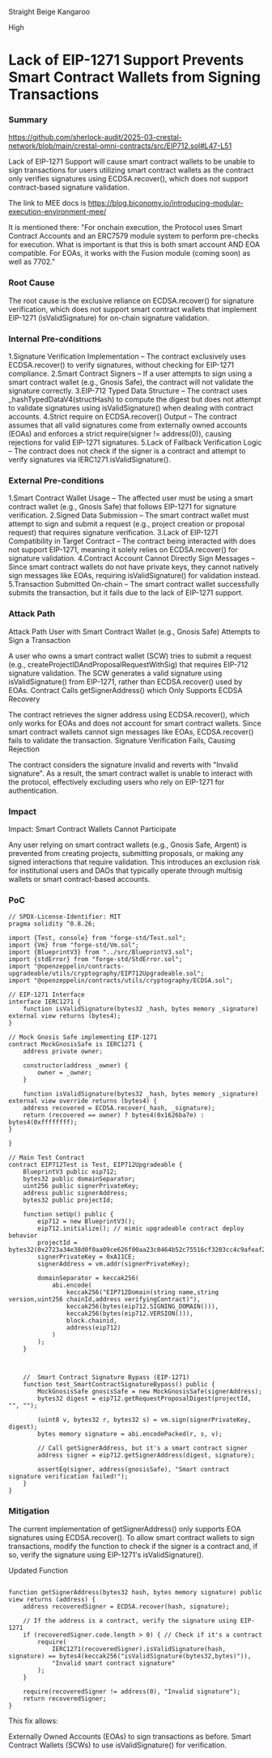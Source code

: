 Straight Beige Kangaroo

High

# Lack of EIP-1271 Support Prevents Smart Contract Wallets from Signing Transactions

### Summary

https://github.com/sherlock-audit/2025-03-crestal-network/blob/main/crestal-omni-contracts/src/EIP712.sol#L47-L51

Lack of EIP-1271 Support will cause smart contract wallets to be unable to sign transactions for users utilizing smart contract wallets as the contract only verifies signatures using ECDSA.recover(), which does not support contract-based signature validation.

The link to MEE docs is
https://blog.biconomy.io/introducing-modular-execution-environment-mee/

It is mentioned there:
"For onchain execution, the Protocol uses Smart Contract Accounts and an ERC7579 module system to perform pre-checks for execution. What is important is that this is both smart account AND EOA compatible. For EOAs, it works with the Fusion module (coming soon) as well as 7702."

### Root Cause

The root cause is the exclusive reliance on ECDSA.recover() for signature verification, which does not support smart contract wallets that implement EIP-1271 (isValidSignature) for on-chain signature validation.

### Internal Pre-conditions

1.Signature Verification Implementation – The contract exclusively uses ECDSA.recover() to verify signatures, without checking for EIP-1271 compliance.
2.Smart Contract Signers – If a user attempts to sign using a smart contract wallet (e.g., Gnosis Safe), the contract will not validate the signature correctly.
3.EIP-712 Typed Data Structure – The contract uses _hashTypedDataV4(structHash) to compute the digest but does not attempt to validate signatures using isValidSignature() when dealing with contract accounts.
4.Strict require on ECDSA.recover() Output – The contract assumes that all valid signatures come from externally owned accounts (EOAs) and enforces a strict require(signer != address(0)), causing rejections for valid EIP-1271 signatures.
5.Lack of Fallback Verification Logic – The contract does not check if the signer is a contract and attempt to verify signatures via IERC1271.isValidSignature().

### External Pre-conditions

1.Smart Contract Wallet Usage – The affected user must be using a smart contract wallet (e.g., Gnosis Safe) that follows EIP-1271 for signature verification.
2.Signed Data Submission – The smart contract wallet must attempt to sign and submit a request (e.g., project creation or proposal request) that requires signature verification.
3.Lack of EIP-1271 Compatibility in Target Contract – The contract being interacted with does not support EIP-1271, meaning it solely relies on ECDSA.recover() for signature validation.
4.Contract Account Cannot Directly Sign Messages – Since smart contract wallets do not have private keys, they cannot natively sign messages like EOAs, requiring isValidSignature() for validation instead.
5.Transaction Submitted On-chain – The smart contract wallet successfully submits the transaction, but it fails due to the lack of EIP-1271 support.

### Attack Path

Attack Path
User with Smart Contract Wallet (e.g., Gnosis Safe) Attempts to Sign a Transaction

A user who owns a smart contract wallet (SCW) tries to submit a request (e.g., createProjectIDAndProposalRequestWithSig) that requires EIP-712 signature validation.
The SCW generates a valid signature using isValidSignature() from EIP-1271, rather than ECDSA.recover() used by EOAs.
Contract Calls getSignerAddress() which Only Supports ECDSA Recovery

The contract retrieves the signer address using ECDSA.recover(), which only works for EOAs and does not account for smart contract wallets.
Since smart contract wallets cannot sign messages like EOAs, ECDSA.recover() fails to validate the transaction.
Signature Verification Fails, Causing Rejection

The contract considers the signature invalid and reverts with "Invalid signature".
As a result, the smart contract wallet is unable to interact with the protocol, effectively excluding users who rely on EIP-1271 for authentication.


### Impact

Impact: Smart Contract Wallets Cannot Participate

Any user relying on smart contract wallets (e.g., Gnosis Safe, Argent) is prevented from creating projects, submitting proposals, or making any signed interactions that require validation.
This introduces an exclusion risk for institutional users and DAOs that typically operate through multisig wallets or smart contract-based accounts.

### PoC

```solidity
// SPDX-License-Identifier: MIT
pragma solidity ^0.8.26;

import {Test, console} from "forge-std/Test.sol";
import {Vm} from "forge-std/Vm.sol";
import {BlueprintV3} from "../src/BlueprintV3.sol";
import {stdError} from "forge-std/StdError.sol";
import "@openzeppelin/contracts-upgradeable/utils/cryptography/EIP712Upgradeable.sol";
import "@openzeppelin/contracts/utils/cryptography/ECDSA.sol";

// EIP-1271 Interface
interface IERC1271 {
    function isValidSignature(bytes32 _hash, bytes memory _signature) external view returns (bytes4);
}

// Mock Gnosis Safe implementing EIP-1271
contract MockGnosisSafe is IERC1271 {
    address private owner;

    constructor(address _owner) {
        owner = _owner;
    }

    function isValidSignature(bytes32 _hash, bytes memory _signature) external view override returns (bytes4) {
    address recovered = ECDSA.recover(_hash, _signature);
    return (recovered == owner) ? bytes4(0x1626ba7e) : bytes4(0xffffffff);
}

}

// Main Test Contract
contract EIP712Test is Test, EIP712Upgradeable {
    BlueprintV3 public eip712;
    bytes32 public domainSeparator;
    uint256 public signerPrivateKey;
    address public signerAddress;
    bytes32 public projectId;

    function setUp() public {
        eip712 = new BlueprintV3();
        eip712.initialize(); // mimic upgradeable contract deploy behavior
        projectId = bytes32(0x2723a34e38d0f0aa09ce626f00aa23c0464b52c75516cf3203cc4c9afeaf2980);
        signerPrivateKey = 0xA11CE;
        signerAddress = vm.addr(signerPrivateKey);

        domainSeparator = keccak256(
            abi.encode(
                keccak256("EIP712Domain(string name,string version,uint256 chainId,address verifyingContract)"),
                keccak256(bytes(eip712.SIGNING_DOMAIN())),
                keccak256(bytes(eip712.VERSION())),
                block.chainid,
                address(eip712)
            )
        );
    }

    

    //  Smart Contract Signature Bypass (EIP-1271)
    function test_SmartContractSignatureBypass() public {
        MockGnosisSafe gnosisSafe = new MockGnosisSafe(signerAddress);
        bytes32 digest = eip712.getRequestProposalDigest(projectId, "", "");

        (uint8 v, bytes32 r, bytes32 s) = vm.sign(signerPrivateKey, digest);
        bytes memory signature = abi.encodePacked(r, s, v);

        // Call getSignerAddress, but it's a smart contract signer
        address signer = eip712.getSignerAddress(digest, signature);

        assertEq(signer, address(gnosisSafe), "Smart contract signature verification failed!");
    }
}
```


### Mitigation

The current implementation of getSignerAddress() only supports EOA signatures using ECDSA.recover(). To allow smart contract wallets to sign transactions, modify the function to check if the signer is a contract and, if so, verify the signature using EIP-1271's isValidSignature().

Updated Function
```solidity

function getSignerAddress(bytes32 hash, bytes memory signature) public view returns (address) {
    address recoveredSigner = ECDSA.recover(hash, signature);

    // If the address is a contract, verify the signature using EIP-1271
    if (recoveredSigner.code.length > 0) { // Check if it's a contract
        require(
            IERC1271(recoveredSigner).isValidSignature(hash, signature) == bytes4(keccak256("isValidSignature(bytes32,bytes)")),
            "Invalid smart contract signature"
        );
    }

    require(recoveredSigner != address(0), "Invalid signature");
    return recoveredSigner;
}
```
This fix allows:

Externally Owned Accounts (EOAs) to sign transactions as before.
Smart Contract Wallets (SCWs) to use isValidSignature() for verification.